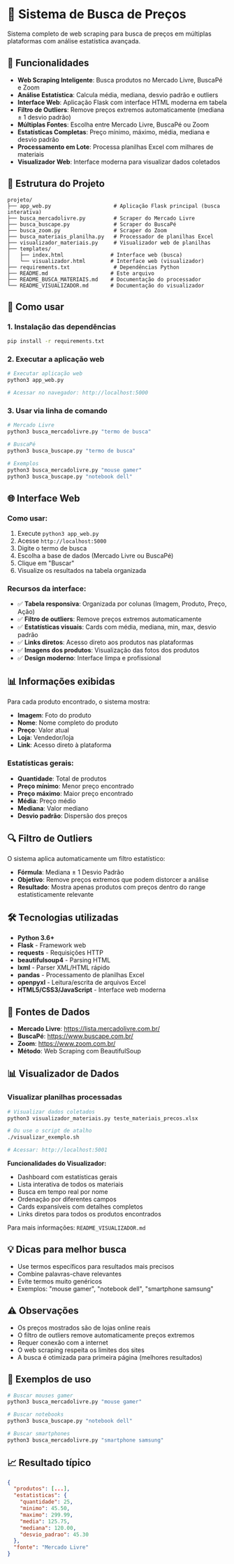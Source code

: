 # 🛒 Sistema de Busca de Preços

Sistema completo de web scraping para busca de preços em múltiplas plataformas com análise estatística avançada.

## 🚀 Funcionalidades

- **Web Scraping Inteligente**: Busca produtos no Mercado Livre, BuscaPé e Zoom
- **Análise Estatística**: Calcula média, mediana, desvio padrão e outliers
- **Interface Web**: Aplicação Flask com interface HTML moderna em tabela
- **Filtro de Outliers**: Remove preços extremos automaticamente (mediana ± 1 desvio padrão)
- **Múltiplas Fontes**: Escolha entre Mercado Livre, BuscaPé ou Zoom
- **Estatísticas Completas**: Preço mínimo, máximo, média, mediana e desvio padrão
- **Processamento em Lote**: Processa planilhas Excel com milhares de materiais
- **Visualizador Web**: Interface moderna para visualizar dados coletados

## 📁 Estrutura do Projeto

```
projeto/
├── app_web.py                    # Aplicação Flask principal (busca interativa)
├── busca_mercadolivre.py         # Scraper do Mercado Livre
├── busca_buscape.py              # Scraper do BuscaPé
├── busca_zoom.py                 # Scraper do Zoom
├── busca_materiais_planilha.py   # Processador de planilhas Excel
├── visualizador_materiais.py     # Visualizador web de planilhas
├── templates/
│   ├── index.html               # Interface web (busca)
│   └── visualizador.html        # Interface web (visualizador)
├── requirements.txt              # Dependências Python
├── README.md                    # Este arquivo
├── README_BUSCA_MATERIAIS.md    # Documentação do processador
└── README_VISUALIZADOR.md       # Documentação do visualizador
```

## 🚀 Como usar

### 1. Instalação das dependências

```bash
pip install -r requirements.txt
```

### 2. Executar a aplicação web

```bash
# Executar aplicação web
python3 app_web.py

# Acessar no navegador: http://localhost:5000
```

### 3. Usar via linha de comando

```bash
# Mercado Livre
python3 busca_mercadolivre.py "termo de busca"

# BuscaPé
python3 busca_buscape.py "termo de busca"

# Exemplos
python3 busca_mercadolivre.py "mouse gamer"
python3 busca_buscape.py "notebook dell"
```

## 🌐 Interface Web

### Como usar:
1. Execute `python3 app_web.py`
2. Acesse `http://localhost:5000`
3. Digite o termo de busca
4. Escolha a base de dados (Mercado Livre ou BuscaPé)
5. Clique em "Buscar"
6. Visualize os resultados na tabela organizada

### Recursos da interface:
- ✅ **Tabela responsiva**: Organizada por colunas (Imagem, Produto, Preço, Ação)
- ✅ **Filtro de outliers**: Remove preços extremos automaticamente
- ✅ **Estatísticas visuais**: Cards com média, mediana, min, max, desvio padrão
- ✅ **Links diretos**: Acesso direto aos produtos nas plataformas
- ✅ **Imagens dos produtos**: Visualização das fotos dos produtos
- ✅ **Design moderno**: Interface limpa e profissional

## 📊 Informações exibidas

Para cada produto encontrado, o sistema mostra:
- **Imagem**: Foto do produto
- **Nome**: Nome completo do produto
- **Preço**: Valor atual
- **Loja**: Vendedor/loja
- **Link**: Acesso direto à plataforma

### Estatísticas gerais:
- **Quantidade**: Total de produtos
- **Preço mínimo**: Menor preço encontrado
- **Preço máximo**: Maior preço encontrado
- **Média**: Preço médio
- **Mediana**: Valor mediano
- **Desvio padrão**: Dispersão dos preços

## 🔍 Filtro de Outliers

O sistema aplica automaticamente um filtro estatístico:
- **Fórmula**: Mediana ± 1 Desvio Padrão
- **Objetivo**: Remove preços extremos que podem distorcer a análise
- **Resultado**: Mostra apenas produtos com preços dentro do range estatisticamente relevante

## 🛠️ Tecnologias utilizadas

- **Python 3.6+**
- **Flask** - Framework web
- **requests** - Requisições HTTP
- **beautifulsoup4** - Parsing HTML
- **lxml** - Parser XML/HTML rápido
- **pandas** - Processamento de planilhas Excel
- **openpyxl** - Leitura/escrita de arquivos Excel
- **HTML5/CSS3/JavaScript** - Interface web moderna

## 📡 Fontes de Dados

- **Mercado Livre**: https://lista.mercadolivre.com.br/
- **BuscaPé**: https://www.buscape.com.br/
- **Zoom**: https://www.zoom.com.br/
- **Método**: Web Scraping com BeautifulSoup

## 📊 Visualizador de Dados

### Visualizar planilhas processadas

```bash
# Visualizar dados coletados
python3 visualizador_materiais.py teste_materiais_precos.xlsx

# Ou use o script de atalho
./visualizar_exemplo.sh

# Acessar: http://localhost:5001
```

**Funcionalidades do Visualizador:**
- Dashboard com estatísticas gerais
- Lista interativa de todos os materiais
- Busca em tempo real por nome
- Ordenação por diferentes campos
- Cards expansíveis com detalhes completos
- Links diretos para todos os produtos encontrados

Para mais informações: `README_VISUALIZADOR.md`

## 💡 Dicas para melhor busca

- Use termos específicos para resultados mais precisos
- Combine palavras-chave relevantes
- Evite termos muito genéricos
- Exemplos: "mouse gamer", "notebook dell", "smartphone samsung"

## ⚠️ Observações

- Os preços mostrados são de lojas online reais
- O filtro de outliers remove automaticamente preços extremos
- Requer conexão com a internet
- O web scraping respeita os limites dos sites
- A busca é otimizada para primeira página (melhores resultados)

## 🎯 Exemplos de uso

```bash
# Buscar mouses gamer
python3 busca_mercadolivre.py "mouse gamer"

# Buscar notebooks
python3 busca_buscape.py "notebook dell"

# Buscar smartphones
python3 busca_mercadolivre.py "smartphone samsung"
```

## 📈 Resultado típico

```json
{
  "produtos": [...],
  "estatisticas": {
    "quantidade": 25,
    "minimo": 45.50,
    "maximo": 299.99,
    "media": 125.75,
    "mediana": 120.00,
    "desvio_padrao": 45.30
  },
  "fonte": "Mercado Livre"
}
```